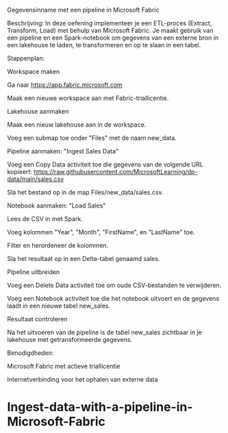  Gegevensinname met een pipeline in Microsoft Fabric

Beschrijving:
In deze oefening implementeer je een ETL-proces (Extract, Transform, Load) met behulp van Microsoft Fabric. Je maakt gebruik van een pipeline en een Spark-notebook om gegevens van een externe bron in een lakehouse te laden, te transformeren en op te slaan in een tabel.

Stappenplan:

Workspace maken

Ga naar https://app.fabric.microsoft.com

Maak een nieuwe workspace aan met Fabric-triallicentie.

Lakehouse aanmaken

Maak een nieuw lakehouse aan in de workspace.

Voeg een submap toe onder "Files" met de naam new_data.

Pipeline aanmaken: "Ingest Sales Data"

Voeg een Copy Data activiteit toe die gegevens van de volgende URL kopieert:
https://raw.githubusercontent.com/MicrosoftLearning/dp-data/main/sales.csv

Sla het bestand op in de map Files/new_data/sales.csv.

Notebook aanmaken: "Load Sales"

Lees de CSV in met Spark.

Voeg kolommen "Year", "Month", "FirstName", en "LastName" toe.

Filter en herordeneer de kolommen.

Sla het resultaat op in een Delta-tabel genaamd sales.

Pipeline uitbreiden

Voeg een Delete Data activiteit toe om oude CSV-bestanden te verwijderen.

Voeg een Notebook activiteit toe die het notebook uitvoert en de gegevens laadt in een nieuwe tabel new_sales.

Resultaat controleren

Na het uitvoeren van de pipeline is de tabel new_sales zichtbaar in je lakehouse met getransformeerde gegevens.

Benodigdheden:

Microsoft Fabric met actieve triallicentie

Internetverbinding voor het ophalen van externe data
# Ingest-data-with-a-pipeline-in-Microsoft-Fabric
